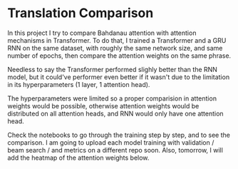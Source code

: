 Translation Comparison
==============================

In this project I try to compare Bahdanau attention with attention mechanisms in Transformer. To do that, I trained a Transformer and a GRU RNN on the same dataset, with roughly the same network size, and same number of epochs, then compare the attention weights on the same phrase.

Needless to say the Transformer performed slighly better than the RNN model, but it could've performer even better if it wasn't due to the limitation in its hyperparameters (1 layer, 1 attention head).

The hyperparameters were limited so a proper comparision in attention weights would be possible, otherwise attention weights would be distributed on all attention heads, and RNN would only have one attention head. 

Check the notebooks to go through the training step by step, and to see the comparison. I am going to upload each model training with validation / beam search / and metrics on a different repo soon. Also, tomorrow, I will add the heatmap of the attention weights below.